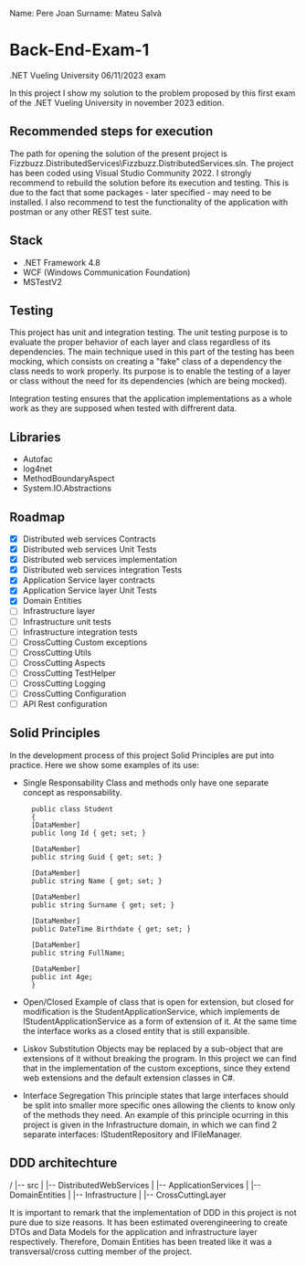Name: Pere Joan
Surname: Mateu Salvà

# Back-End-Exam-1
.NET Vueling University  06/11/2023 exam

In this project I show my solution to the problem proposed by this first exam of the .NET Vueling University in november 2023 edition.

## Recommended steps for execution

The path for opening the solution of the present project is  Fizzbuzz.DistributedServices\Fizzbuzz.DistributedServices.sln. The project has been coded using Visual Studio Community 2022.
I strongly recommend to rebuild the solution before its execution and testing. This is due to the fact that some packages - later specified - may need to be installed. I also recommend to test the functionality of the application with postman or any other REST test suite.

## Stack

- .NET Framework 4.8
- WCF (Windows Communication Foundation)
- MSTestV2

## Testing

This project has unit and integration testing. The unit testing purpose is to evaluate the proper behavior of each layer and class regardless of its dependencies. The main technique used in this part of the testing has been mocking, which consists on creating a "fake" class of a dependency the class needs to work properly. Its purpose is to enable the testing of a layer or class without the need for its dependencies (which are being mocked).

Integration testing ensures that the application implementations as a whole work as they are supposed when tested with diffrerent data.

## Libraries

- Autofac
- log4net
- MethodBoundaryAspect
- System.IO.Abstractions

## Roadmap

- [x] Distributed web services Contracts
- [x] Distributed web services Unit Tests
- [x] Distributed web services implementation
- [x] Distributed web services integration Tests
- [x] Application Service layer contracts
- [x] Application Service layer Unit Tests
- [x] Domain Entities
- [ ] Infrastructure layer
- [ ] Infrastructure unit tests
- [ ] Infrastructure integration tests
- [ ] CrossCutting Custom exceptions
- [ ] CrossCutting Utils
- [ ] CrossCutting Aspects
- [ ] CrossCutting TestHelper
- [ ] CrossCutting Logging
- [ ] CrossCutting Configuration
- [ ] API Rest configuration

## Solid Principles

In the development process of this project Solid Principles are put into practice. Here we show some examples of its use:

- Single Responsability
Class and methods only have one separate concept as responsability.

        public class Student
        {
        [DataMember]
        public long Id { get; set; }

        [DataMember]
        public string Guid { get; set; }

        [DataMember]
        public string Name { get; set; }

        [DataMember]
        public string Surname { get; set; }

        [DataMember]
        public DateTime Birthdate { get; set; }

        [DataMember]
        public string FullName;

        [DataMember]
        public int Age;
        }

- Open/Closed
Example of class that is open for extension, but closed for modification is the StudentApplicationService, which implements de IStudentApplicationService as a form of extension of it. At the same time the interface works as a closed entity that is still expansible.

- Liskov Substitution
Objects may be replaced by a sub-object that are extensions of it without breaking the program. In this project we can find that in the implementation of the custom exceptions, since they extend web extensions and the default extension classes in C#.

- Interface Segregation
This principle states that large interfaces should be split into smaller more specific ones allowing the clients to know only of the methods they need. An example of this principle ocurring in this project is given in the Infrastructure domain, in which we can find 2 separate interfaces: IStudentRepository and IFileManager.

## DDD architechture

/
|-- src
|   |-- DistributedWebServices
|   |-- ApplicationServices
|   |-- DomainEntities
|   |-- Infrastructure
|   |-- CrossCuttingLayer

It is important to remark that the implementation of DDD in this project is not pure due to size reasons. It has been estimated overengineering to create DTOs and Data Models for the application and infrastructure layer respectively. Therefore, Domain Entities has been treated like it was a transversal/cross cutting member of the project.

